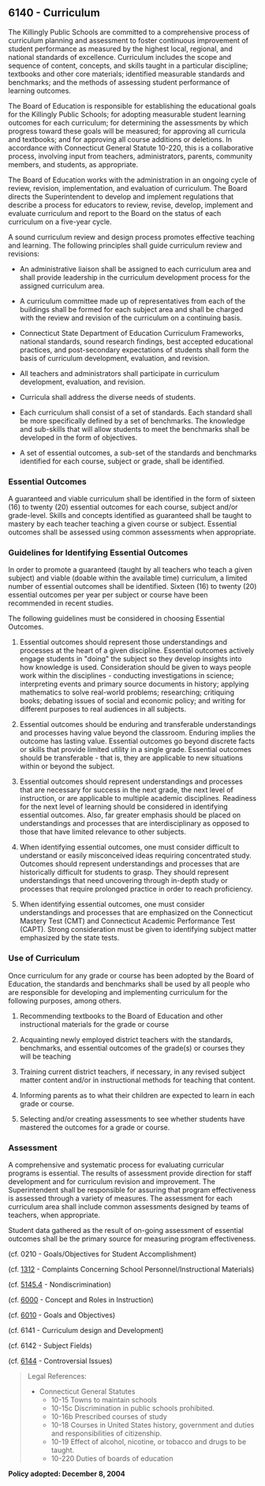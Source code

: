 ## 6140 - Curriculum

The Killingly Public Schools are committed to a comprehensive process of curriculum planning and assessment to foster continuous improvement of student performance as measured by the highest local, regional, and national standards of excellence. Curriculum includes the scope and sequence of content, concepts, and skills taught in a particular discipline; textbooks and other core materials; identified measurable standards and benchmarks; and the methods of assessing student performance of learning outcomes.

The Board of Education is responsible for establishing the educational goals for the Killingly Public Schools; for adopting measurable student learning outcomes for each curriculum; for determining the assessments by which progress toward these goals will be measured; for approving all curricula and textbooks; and for approving all course additions or deletions. In accordance with Connecticut General Statute 10-220, this is a collaborative process, involving input from teachers, administrators, parents, community members, and students, as appropriate.

The Board of Education works with the administration in an ongoing cycle of review, revision, implementation, and evaluation of curriculum. The Board directs the Superintendent to develop and implement regulations that describe a process for educators to review, revise, develop, implement and evaluate curriculum and report to the Board on the status of each curriculum on a five-year cycle.

A sound curriculum review and design process promotes effective teaching and learning. The following principles shall guide curriculum review and revisions:

* An administrative liaison shall be assigned to each curriculum area and shall provide leadership in the curriculum development process for the assigned curriculum area.

* A curriculum committee made up of representatives from each of the buildings shall be formed for each subject area and shall be charged with the review and revision of the curriculum on a continuing basis.

* Connecticut State Department of Education Curriculum Frameworks, national standards, sound research findings, best accepted educational practices, and post-secondary expectations of students shall form the basis of curriculum development, evaluation, and revision.

* All teachers and administrators shall participate in curriculum development, evaluation, and revision.

* Curricula shall address the diverse needs of students.

* Each curriculum shall consist of a set of standards. Each standard shall be more specifically defined by a set of benchmarks. The knowledge and sub-skills that will allow students to meet the benchmarks shall be developed in the form of objectives.

* A set of essential outcomes, a sub-set of the standards and benchmarks identified for each course, subject or grade, shall be identified.


### Essential Outcomes

A guaranteed and viable curriculum shall be identified in the form of sixteen \(16\) to twenty \(20\) essential outcomes for each course, subject and/or grade-level. Skills and concepts identified as guaranteed shall be taught to mastery by each teacher teaching a given course or subject. Essential outcomes shall be assessed using common assessments when appropriate.

### Guidelines for Identifying Essential Outcomes

In order to promote a guaranteed \(taught by all teachers who teach a given subject\) and viable \(doable within the available time\) curriculum, a limited number of essential outcomes shall be identified. Sixteen \(16\) to twenty \(20\) essential outcomes per year per subject or course have been recommended in recent studies.

The following guidelines must be considered in choosing Essential Outcomes.

1. Essential outcomes should represent those understandings and processes at the heart of a given discipline. Essential outcomes actively engage students in "doing" the subject so they develop insights into how knowledge is used. Consideration should be given to ways people work within the disciplines - conducting investigations in science; interpreting events and primary source documents in history; applying mathematics to solve real-world problems; researching; critiquing books; debating issues of social and economic policy; and writing for different purposes to real audiences in all subjects.

2. Essential outcomes should be enduring and transferable understandings and processes having value beyond the classroom. Enduring implies the outcome has lasting value. Essential outcomes go beyond discrete facts or skills that provide limited utility in a single grade. Essential outcomes should be transferable - that is, they are applicable to new situations within or beyond the subject.

3. Essential outcomes should represent understandings and processes that are necessary for success in the next grade, the next level of instruction, or are applicable to multiple academic disciplines. Readiness for the next level of learning should be considered in identifying essential outcomes. Also, far greater emphasis should be placed on understandings and processes that are interdisciplinary as opposed to those that have limited relevance to other subjects.

4. When identifying essential outcomes, one must consider difficult to understand or easily misconceived ideas requiring concentrated study. Outcomes should represent understandings and processes that are historically difficult for students to grasp. They should represent understandings that need uncovering through in-depth study or processes that require prolonged practice in order to reach proficiency.

5. When identifying essential outcomes, one must consider understandings and processes that are emphasized on the Connecticut Mastery Test \(CMT\) and Connecticut Academic Performance Test \(CAPT\). Strong consideration must be given to identifying subject matter emphasized by the state tests.


### Use of Curriculum

Once curriculum for any grade or course has been adopted by the Board of Education, the standards and benchmarks shall be used by all people who are responsible for developing and implementing curriculum for the following purposes, among others.

1. Recommending textbooks to the Board of Education and other instructional materials for the grade or course

2. Acquainting newly employed district teachers with the standards, benchmarks, and essential outcomes of the grade\(s\) or courses they will be teaching

3. Training current district teachers, if necessary, in any revised subject matter content and/or in instructional methods for teaching that content.

4. Informing parents as to what their children are expected to learn in each grade or course.

5. Selecting and/or creating assessments to see whether students have mastered the outcomes for a grade or course.


### Assessment

A comprehensive and systematic process for evaluating curricular programs is essential. The results of assessment provide direction for staff development and for curriculum revision and improvement. The Superintendent shall be responsible for assuring that program effectiveness is assessed through a variety of measures. The assessment for each curriculum area shall include common assessments designed by teams of teachers, when appropriate.

Student data gathered as the result of on-going assessment of essential outcomes shall be the primary source for measuring program effectiveness.

\(cf. 0210 - Goals/Objectives for Student Accomplishment\)

\(cf. [1312](/policies/1000/1312.md) - Complaints Concerning School Personnel/Instructional Materials\)

\(cf. [5145.4](/policies/5000/5145-4.md) - Nondiscrimination\)

\(cf. [6000](/policies/6000/6000.md) - Concept and Roles in Instruction\)

\(cf. [6010](/policies/6000/6010.md) - Goals and Objectives\)

\(cf. 6141 - Curriculum design and Development\)

\(cf. 6142 - Subject Fields\)

\(cf. [6144](/policies/6000/6144.md) - Controversial Issues\)

> Legal References:
> 
> * Connecticut General Statutes
>   * 10-15 Towns to maintain schools
>   * 10-15c Discrimination in public schools prohibited.
>   * 10-16b Prescribed courses of study
>   * 10-18 Courses in United States history, government and duties and responsibilities of citizenship.
>   * 10-19 Effect of alcohol, nicotine, or tobacco and drugs to be taught.
>   * 10-220 Duties of boards of education

**Policy adopted:  December 8, 2004**

